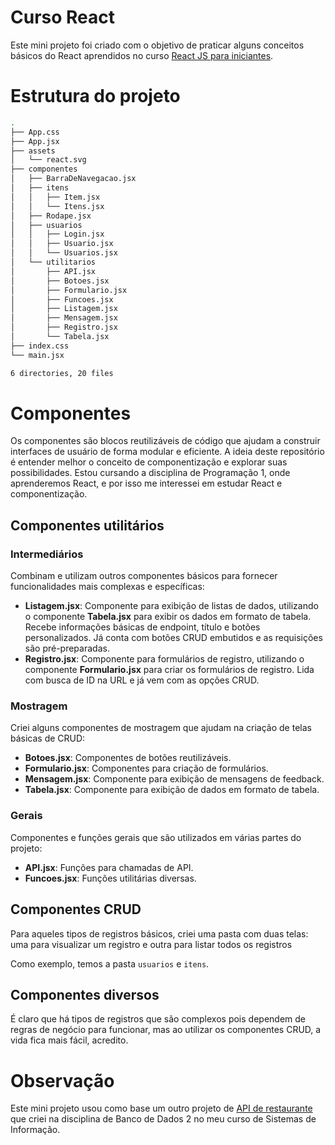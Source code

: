 # Curso React
Este mini projeto foi criado com o objetivo de praticar alguns conceitos básicos do React aprendidos no curso [React JS para iniciantes](https://www.udemy.com/course/react-js-para-iniciantes-com-exercicios-e-projeto/).

# Estrutura do projeto
```bash
.
├── App.css
├── App.jsx
├── assets
│   └── react.svg
├── componentes
│   ├── BarraDeNavegacao.jsx
│   ├── itens
│   │   ├── Item.jsx
│   │   └── Itens.jsx
│   ├── Rodape.jsx
│   ├── usuarios
│   │   ├── Login.jsx
│   │   ├── Usuario.jsx
│   │   └── Usuarios.jsx
│   └── utilitarios
│       ├── API.jsx
│       ├── Botoes.jsx
│       ├── Formulario.jsx
│       ├── Funcoes.jsx
│       ├── Listagem.jsx
│       ├── Mensagem.jsx
│       ├── Registro.jsx
│       └── Tabela.jsx
├── index.css
└── main.jsx

6 directories, 20 files
```

# Componentes
Os componentes são blocos reutilizáveis de código que ajudam a construir interfaces de usuário de forma modular e eficiente. A ideia deste repositório é entender melhor o conceito de componentização e explorar suas possibilidades. Estou cursando a disciplina de Programação 1, onde aprenderemos React, e por isso me interessei em estudar React e componentização.

## Componentes utilitários

### Intermediários
Combinam e utilizam outros componentes básicos para fornecer funcionalidades mais complexas e específicas:

- **Listagem.jsx**: Componente para exibição de listas de dados, utilizando o componente **Tabela.jsx** para exibir os dados em formato de tabela. Recebe informações básicas de endpoint, título e botões personalizados. Já conta com botões CRUD embutidos e as requisições são pré-preparadas.
- **Registro.jsx**: Componente para formulários de registro, utilizando o componente **Formulario.jsx** para criar os formulários de registro. Lida com busca de ID na URL e já vem com as opções CRUD.

### Mostragem
Criei alguns componentes de mostragem que ajudam na criação de telas básicas de CRUD:

- **Botoes.jsx**: Componentes de botões reutilizáveis.
- **Formulario.jsx**: Componentes para criação de formulários.
- **Mensagem.jsx**: Componente para exibição de mensagens de feedback.
- **Tabela.jsx**: Componente para exibição de dados em formato de tabela.

### Gerais
Componentes e funções gerais que são utilizados em várias partes do projeto:

- **API.jsx**: Funções para chamadas de API.
- **Funcoes.jsx**: Funções utilitárias diversas.

## Componentes CRUD
Para aqueles tipos de registros básicos, criei uma pasta com duas telas: uma para visualizar um registro e outra para listar todos os registros

Como exemplo, temos a pasta `usuarios` e `itens`.

## Componentes diversos
É claro que há tipos de registros que são complexos pois dependem de regras de negócio para funcionar, mas ao utilizar os componentes CRUD, a vida fica mais fácil, acredito.

# Observação
Este mini projeto usou como base um outro projeto de [API de restaurante](https://github.com/GuiSmith/restaurante) que criei na disciplina de Banco de Dados 2 no meu curso de Sistemas de Informação.